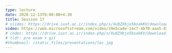 ```yaml
---
type: lecture
date: 2020-12-13T8:00:00+4:30
title: Session 17 
# slides: https://drive.iust.ac.ir/index.php/s/Xu0ZXbjx5bsakKV/download?path=%2FSlides&files=S17.pdf
video: https://web.microsoftstream.com/video/19e5ca4e-14c7-4b70-aaa5-83174411e6b4
# codes: https://drive.iust.ac.ir/index.php/s/Xu0ZXbjx5bsakKV/download?path=%2FCode&files=S17.zip
# tldr: pre exam + git
#thumbnail: /static_files/presentations/lec.jpg
---
```

